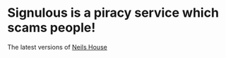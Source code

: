 # Signulous is a piracy service which scams people!
The latest versions of [Neils House](https://files.catbox.moe/y9g9nd.jpeg) 
